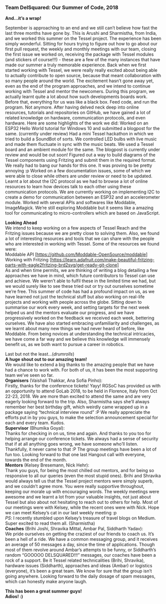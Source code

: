 ### Team DelSquared: Our Summer of Code, 2018

 **And...it’s a wrap!**
 
September is approaching to an end and we still can’t believe how fast the last three months have gone by. This is Arushi and Sharmistha, from India, and we worked this summer on the Tessel project. The experience has been simply wonderful. Sitting for hours trying to figure out how to go about our first pull request, the weekly and monthly meetings with our team, closing the first issue we worked on, receiving the package with Tessel modules (and stickers of course!!!) - these are a few of the many instances that have made our summer a truly memorable experience.
Back when we first started working with Tessel, we were really really excited about being able to actually contribute to open source, because that meant collaboration with so many people around the world. The excitement hasn’t gone away yet, even as the end of the program approaches, and we intend to continue working with Tessel and mentor the newcomers. During this program, we actually learnt quite a lot about how such developments boards work. Before that, everything for us was like a black box. Feed code, and run the program. Not anymore.
After having delved neck deep into online resources, tutorials and repositories on GitHub, we have gained a lot of related knowledge on hardware, communication protocols, and even hardware. Here are some highlights of the work we did:
Worked on an ESP32 Hello World tutorial for Windows 10 and submitted a blogpost for the same. (currently under review)
Had a mini Tessel hackathon in which we tried to build a SoundBot of sorts. We controlled LED bulbs with live music and made them fluctuate in sync with the music beats. We used a Tessel board and an ambient module for the same. The blogpost is currently under review and would be out soon!
Figured out a way to build diagrams of the Tessel components using Fritzing and submit them in the required format. We really had to bang our hands for this one. It was proving to be pretty annoying :p 
Worked on a few documentation issues, some of which we were able to close while others are under review or need to be updated.
Learnt a lot about the I2C protocol as we had to browse a lot of online resources to learn how devices talk to each other using these communication protocols. We are currently working on implementing I2C to create a demo for communication between an ESP32 and an accelerometer module.
Worked with several APIs and softwares like Moddable, ImageMagick. We’re still exploring Moddable but it seems like a amazing tool for communicating to micro-controllers which are based on JavaScript.

 **Looking Ahead** </br>
We intend to keep working on a few aspects of Tessel Reach and the Fritzing issues because we are pretty close to solving them. Also, we found a lot of interesting resources and tools that we can share with the people who are interested in working with Tessel. 
Some of the resources we found were: </br>
Moddable API [https://github.com/Moddable-OpenSource/moddable] </br>
Working with Fritzing [https://learn.adafruit.com/make-beautiful-fritzing-parts-with-eagle2fritzing-brd2svg/get-ready-git-clone] </br>
As and when time permits, we are thinking of writing a blog detailing a few approaches we have in mind, which future contributors to Tessel can use and achieve. We weren’t able to fulfil these in the limited time we had, but we would surely like to see these tried out or try out ourselves sometime we’re free.
This summer of code has had a profound impact on us, as we have learned not just the technical stuff but also working on real-life projects and working with people across the globe. Sitting down to summarise our work every week, and setting targets for the next week helped us and the mentors evaluate our progress, and we have progressively worked on the feedback we received each week, bettering ourselves. We have also started embracing unfamiliarity and challenges, as we learnt about many new things we had never heard of before, like Moddable. From being novices at understanding the technical intricacies, we have come a far way and we believe this knowledge will immensely benefit us, as we both want to pursue a career in robotics.

Last but not the least…(*drumrolls*) </br>
**A huge shout out to our amazing team!** </br>
We would like to extend a big thanks to the amazing people that we have had a chance to work with. For both of us, it has been the most supporting team we’ve seen so far. </br>
**Organisers** (Vaishali Thakkar, Ana Sofia Pinho): </br>
Firstly, thanks for the conference tickets! Yayy! 
RGSoC has provided us with an opportunity to attend GoLab 2018, to be held in Florence, Italy from Oct 22-23, 2018. We are more than excited to attend the same and are very eagerly looking forward to the trip. 
Also, Sharmistha says she’ll always remember her best birthday gift, which weirdly came wrapped up in a package saying “technical interview round” :P We really appreciate the efforts put in by you guys, to make the selection announcement special for each and every team. Kudos. \
**Supervisor** (Bhumika Goyal): </br>
Thanks for checking in on us, time and again. And thanks to you too for helping arrange our conference tickets. We always had a sense of security that if at all anything goes wrong, we have someone who’ll listen. Thankfully, it never came to that :P 
The group meetings have been a lot of fun too. Looking forward to that one last Hangout call with everyone, towards the end of the month. \
**Mentors** (Kelsey Bresemann, Nick Hehr): </br>
Thank you guys, for being the most chilled out mentors, and for being so responsive to all our queries (even the most stupid ones). Brihi and Shravika would always tell us that the Tessel project mentors were simply superb, and we couldn’t agree more. You were really supportive throughout, keeping our morale up with encouraging words. The weekly meetings were awesome and we learnt a lot from your valuable insights, not just about Tessel but also about not hesitating to reach out to others for help. Most of our meetings were with Kelsey, while the recent ones were with Nick. Hope we can meet Kelsey’s cat in our last weekly meeting :p \
*PS*: I recently stumbled upon Kelsey’s treasure of travel blogs on Medium. Super excited to read them all. (Sharmistha) \
**Coaches** (Brihi Joshi, Shravika Mittal, Ambar Pal, Siddharth Yadav): </br>
We pride ourselves on getting the craziest of our friends to coach us. It’s been a hell of a ride. We have a common messaging group, and it receives an average of 50 messages a day, since the time of applications. Though most of them revolve around Ambar’s attempts to be funny, or Siddharth’s random “GOOOOO DELSQUARED!!!” messages, our coaches have been a rock of a support. Be it Tessel related technicalities (Brihi, Shravika), hardware issues (Siddharth), approaches and ideas (Ambar) or logistics (everyone), it’s been a great team. We know for sure that the group isn’t going anywhere. Looking forward to the daily dosage of spam messages, which can honestly make anyone laugh. </br>

 **This has been a great summer guys! </br>
Adios! :)**
